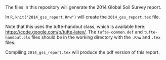The files in this repository will generate the 2014 Global Soil Survey report.

In `R`, `knit("2014_gss_report.Rnw")` will create the `2014_gss_report.tex` file.

Note that this uses the tufte-handout class, which is available here: https://code.google.com/p/tufte-latex/. The `tufte-common.def` and `tufte-handout.cls` files should be in the working directory with the `.Rnw` and `.tex` files.

Compiling `2014_gss_report.tex` will produce the pdf version of this report.